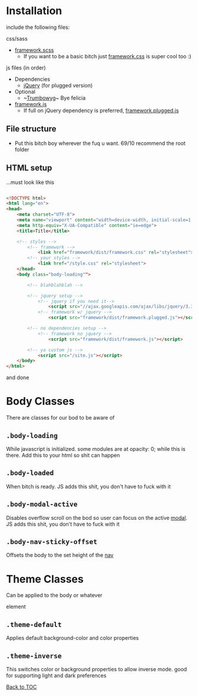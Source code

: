 # Installation

include the following files:

css/sass

- [framework.scss](../../../scss/framework.scss)
  - If you want to be a basic bitch just [framework.css](../../../dist/framework.css) is super cool too :)

js files (in order)

- Dependencies
  - [jQuery](https://jquery.com/) (for plugged version)
- Optional
  - ~[Trumbowyg](https://alex-d.github.io/Trumbowyg/)~ Bye felicia
- [framework.js](../../../dist/framework.min.js)
  - If full on jQuery dependency is preferred, [framework.plugged.js](../../../dist/framework.plugged.js)

## File structure

- Put this bitch boy wherever the fuq u want. 69/10 recommend the root folder

## HTML setup

...must look like this

```html

<!DOCTYPE html>
<html lang="en">
<head>
	<meta charset="UTF-8">
	<meta name="viewport" content="width=device-width, initial-scale=1.0">
	<meta http-equiv="X-UA-Compatible" content="ie=edge">
	<title>Title</title>

	<!-- styles -->
		<!-- framework -->
			<link href="framework/dist/framework.css" rel="stylesheet">
		<!-- your styles -->
			<link href="/style.css" rel="stylesheet">
	</head>
	<body class="body-loading"">

		<!-- blahblahblah -->

		<!-- jquery setup -->
			<!-- jquery if you need it-->
				<script src="//ajax.googleapis.com/ajax/libs/jquery/3.3.1/jquery.min.js"></script>
			<!-- framework w/ jquery -->
				<script src="framework/dist/framework.plugged.js"></script>

		<!-- no dependencies setup -->
			<!-- framework no jquery -->
				<script src="framework/dist/framework.js"></script>

		<!-- ya custom js -->
			<script src="/site.js"></script>
	</body>
</html>


```

and done

# Body Classes

There are classes for our bod to be aware of

## **`.body-loading`**

While javascript is initialized. some modules are at opacity: 0; while this is there. Add this to your html so shit can happen

## **`.body-loaded`**

When bitch is ready. JS adds this shit, you don't have to fuck with it

## **`.body-modal-active`**

Disables overflow scroll on the bod so user can focus on the active [modal](../components/modal.md). JS adds this shit, you don't have to fuck with it

## **`.body-nav-sticky-offset`**

Offsets the body to the set height of the [nav](../components/nav.md)

# Theme Classes

Can be applied to the body or whatever

element

## **`.theme-default`**

Applies default background-color and color properties

## **`.theme-inverse`**

This switches color or background properties to allow inverse mode. good for supporting light and dark preferences

[Back to TOC](../../../readme.md)
